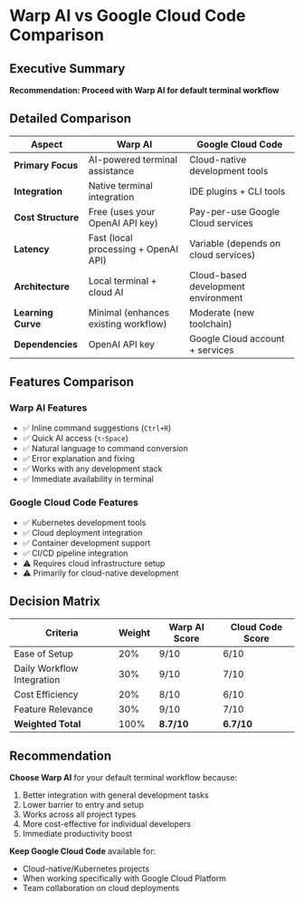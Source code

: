 # Warp AI vs Google Cloud Code Comparison

## Executive Summary
**Recommendation: Proceed with Warp AI for default terminal workflow**

## Detailed Comparison

| Aspect | Warp AI | Google Cloud Code |
|--------|---------|-------------------|
| **Primary Focus** | AI-powered terminal assistance | Cloud-native development tools |
| **Integration** | Native terminal integration | IDE plugins + CLI tools |
| **Cost Structure** | Free (uses your OpenAI API key) | Pay-per-use Google Cloud services |
| **Latency** | Fast (local processing + OpenAI API) | Variable (depends on cloud services) |
| **Architecture** | Local terminal + cloud AI | Cloud-based development environment |
| **Learning Curve** | Minimal (enhances existing workflow) | Moderate (new toolchain) |
| **Dependencies** | OpenAI API key | Google Cloud account + services |

## Features Comparison

### Warp AI Features
- ✅ Inline command suggestions (`Ctrl+R`)
- ✅ Quick AI access (`⌥⇧Space`)
- ✅ Natural language to command conversion
- ✅ Error explanation and fixing
- ✅ Works with any development stack
- ✅ Immediate availability in terminal

### Google Cloud Code Features
- ✅ Kubernetes development tools
- ✅ Cloud deployment integration
- ✅ Container development support
- ✅ CI/CD pipeline integration
- ⚠️ Requires cloud infrastructure setup
- ⚠️ Primarily for cloud-native development

## Decision Matrix

| Criteria | Weight | Warp AI Score | Cloud Code Score |
|----------|--------|---------------|------------------|
| Ease of Setup | 20% | 9/10 | 6/10 |
| Daily Workflow Integration | 30% | 9/10 | 7/10 |
| Cost Efficiency | 20% | 8/10 | 6/10 |
| Feature Relevance | 30% | 9/10 | 7/10 |
| **Weighted Total** | 100% | **8.7/10** | **6.7/10** |

## Recommendation
**Choose Warp AI** for your default terminal workflow because:
1. Better integration with general development tasks
2. Lower barrier to entry and setup
3. Works across all project types
4. More cost-effective for individual developers
5. Immediate productivity boost

**Keep Google Cloud Code** available for:
- Cloud-native/Kubernetes projects
- When working specifically with Google Cloud Platform
- Team collaboration on cloud deployments
